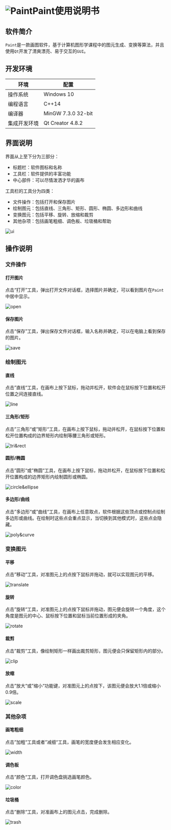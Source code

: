 # ![Paint](images/paint.png)Paint使用说明书

## 软件简介

`Paint`是一款画图软件，基于计算机图形学课程中的图元生成、变换等算法，并且使用`Qt`开发了清爽漂亮、易于交互的`GUI`。



## 开发环境

| 环境         | 配置               |
| ------------ | ----------------- |
| 操作系统     | Windows 10         |
| 编程语言     | C++14              |
| 编译器       | MinGW 7.3.0 32-bit |
| 集成开发环境  | Qt Creator 4.8.2   |



## 界面说明

界面从上至下分为三部分：

* 标题栏：软件图标和名称
* 工具栏：软件提供的丰富功能
* 中心部件：可以尽情泼洒才华的画布

工具栏的工具分为四类：

* 文件操作：包括打开和保存图片
* 绘制图元：包括直线、三角形、矩形、圆形、椭圆、多边形和曲线
* 变换图元：包括平移、旋转、放缩和裁剪
* 其他杂项：包括画笔粗细、调色板、垃圾桶和帮助

![ui](images/ui.png)



## 操作说明

### 文件操作

#### 打开图片

点击“打开”工具，弹出打开文件对话框，选择图片并确定，可以看到图片在`Paint`中居中显示。

![open](images/open.gif)



#### 保存图片

点击“保存”工具，弹出保存文件对话框，输入名称并确定，可以在电脑上看到保存的图片。

![save](images/save.gif)



### 绘制图元

#### 直线

点击”直线“工具，在画布上按下鼠标，拖动并松开，软件会在鼠标按下位置和松开位置之间连接直线。

![line](images/line.gif)



#### 三角形/矩形

点击”三角形“或”矩形“工具，在画布上按下鼠标，拖动并松开，在鼠标按下位置和松开位置构成的边界矩形内绘制等腰三角形或矩形。

![tri&rect](images/tri&rect.gif)



#### 圆形/椭圆

点击”圆形“或”椭圆“工具，在画布上按下鼠标，拖动并松开，在鼠标按下位置和松开位置构成的边界矩形内绘制圆形或椭圆。

![circle&ellipse](images/circle&ellipse.gif)



#### 多边形/曲线

点击”多边形“或”曲线“工具，在画布上任意取点，软件根据这些顶点或控制点绘制多边形或曲线。在绘制时这些点会重点显示，当切换到其他模式时，这些点会隐藏。

![poly&curve](images/poly&curve.gif)



### 变换图元

#### 平移

点击”移动“工具，对准图元上的点按下鼠标并拖动，就可以实现图元的平移。

![translate](images/translate.gif)



#### 旋转

点击”旋转“工具，对准图元上的点按下鼠标并拖动，图元便会旋转一个角度，这个角度是图元的中心、鼠标按下位置和鼠标当前位置形成的夹角。

![rotate](images/rotate.gif)



#### 裁剪

点击”裁剪“工具，像绘制矩形一样画出裁剪矩形，图元便会只保留矩形内的部分。

![clip](images/clip.gif)



#### 放缩

点击”放大“或”缩小“功能键，对准图元上的点按下，该图元便会放大1.1倍或缩小0.9倍。

![scale](images/scale.gif)



### 其他杂项

#### 画笔粗细

点击”加粗“工具或者”减细“工具，画笔的宽度便会发生相应变化。

![width](images/width.gif)



#### 调色板

点击”颜色“工具，打开调色盘挑选画笔颜色。

![color](images/color.gif)



#### 垃圾桶

点击”删除“工具，对准画布上的图元点击，完成删除。

![trash](images/trash.gif)